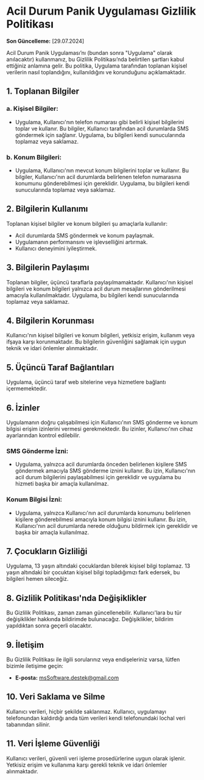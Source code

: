 # Acil Durum Panik Uygulaması Gizlilik Politikası

**Son Güncelleme:** [29.07.2024]

Acil Durum Panik Uygulaması’nı (bundan sonra "Uygulama" olarak anılacaktır) kullanmanız, bu Gizlilik Politikası’nda belirtilen şartları kabul ettiğiniz anlamına gelir. Bu politika, Uygulama tarafından toplanan kişisel verilerin nasıl toplandığını, kullanıldığını ve korunduğunu açıklamaktadır.

## 1. Toplanan Bilgiler

### a. Kişisel Bilgiler:
- Uygulama, Kullanıcı'nın telefon numarası gibi belirli kişisel bilgilerini toplar ve kullanır. Bu bilgiler, Kullanıcı tarafından acil durumlarda SMS göndermek için sağlanır. Uygulama, bu bilgileri kendi sunucularında toplamaz veya saklamaz.

### b. Konum Bilgileri:
- Uygulama, Kullanıcı'nın mevcut konum bilgilerini toplar ve kullanır. Bu bilgiler, Kullanıcı'nın acil durumlarda belirlenen telefon numarasına konumunu gönderebilmesi için gereklidir. Uygulama, bu bilgileri kendi sunucularında toplamaz veya saklamaz.

## 2. Bilgilerin Kullanımı

Toplanan kişisel bilgiler ve konum bilgileri şu amaçlarla kullanılır:
- Acil durumlarda SMS göndermek ve konum paylaşmak.
- Uygulamanın performansını ve işlevselliğini artırmak.
- Kullanıcı deneyimini iyileştirmek.

## 3. Bilgilerin Paylaşımı

Toplanan bilgiler, üçüncü taraflarla paylaşılmamaktadır. Kullanıcı'nın kişisel bilgileri ve konum bilgileri yalnızca acil durum mesajlarının gönderilmesi amacıyla kullanılmaktadır. Uygulama, bu bilgileri kendi sunucularında toplamaz veya saklamaz.

## 4. Bilgilerin Korunması

Kullanıcı'nın kişisel bilgileri ve konum bilgileri, yetkisiz erişim, kullanım veya ifşaya karşı korunmaktadır. Bu bilgilerin güvenliğini sağlamak için uygun teknik ve idari önlemler alınmaktadır.

## 5. Üçüncü Taraf Bağlantıları

Uygulama, üçüncü taraf web sitelerine veya hizmetlere bağlantı içermemektedir.

## 6. İzinler

Uygulamanın doğru çalışabilmesi için Kullanıcı'nın SMS gönderme ve konum bilgisi erişim izinlerini vermesi gerekmektedir. Bu izinler, Kullanıcı'nın cihaz ayarlarından kontrol edilebilir.

### SMS Gönderme İzni:
- Uygulama, yalnızca acil durumlarda önceden belirlenen kişilere SMS göndermek amacıyla SMS gönderme iznini kullanır. Bu izin, Kullanıcı'nın acil durum bilgilerini paylaşabilmesi için gereklidir ve uygulama bu hizmeti başka bir amaçla kullanılmaz.

### Konum Bilgisi İzni:
- Uygulama, yalnızca Kullanıcı'nın acil durumlarda konumunu belirlenen kişilere gönderebilmesi amacıyla konum bilgisi iznini kullanır. Bu izin, Kullanıcı'nın acil durumlarda nerede olduğunu bildirmek için gereklidir ve başka bir amaçla kullanılmaz.

## 7. Çocukların Gizliliği

Uygulama, 13 yaşın altındaki çocuklardan bilerek kişisel bilgi toplamaz. 13 yaşın altındaki bir çocuktan kişisel bilgi topladığımızı fark edersek, bu bilgileri hemen sileceğiz.

## 8. Gizlilik Politikası'nda Değişiklikler

Bu Gizlilik Politikası, zaman zaman güncellenebilir. Kullanıcı'lara bu tür değişiklikler hakkında bildirimde bulunacağız. Değişiklikler, bildirim yapıldıktan sonra geçerli olacaktır.

## 9. İletişim

Bu Gizlilik Politikası ile ilgili sorularınız veya endişeleriniz varsa, lütfen bizimle iletişime geçin:
- **E-posta:** msSoftware.destek@gmail.com

## 10. Veri Saklama ve Silme

Kullanıcı verileri, hiçbir şekilde saklanmaz. Kullanıcı, uygulamayı telefonundan kaldırdığı anda tüm verileri kendi telefonundaki lochal veri tabanından silinir.

## 11. Veri İşleme Güvenliği

Kullanıcı verileri, güvenli veri işleme prosedürlerine uygun olarak işlenir. Yetkisiz erişim ve kullanıma karşı gerekli teknik ve idari önlemler alınmaktadır.
